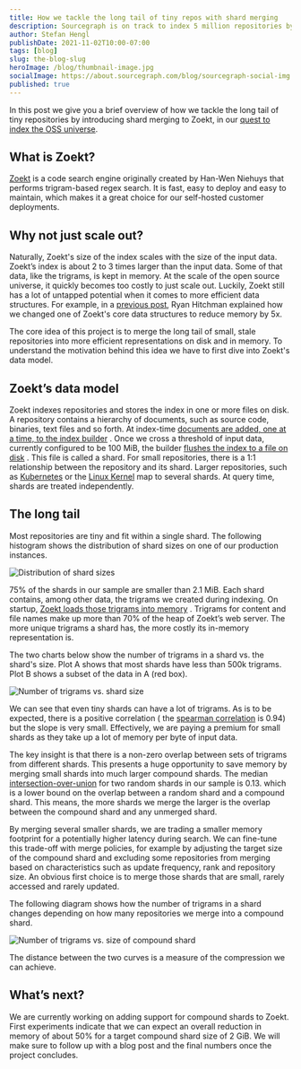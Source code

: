 ```yaml
---
title: How we tackle the long tail of tiny repos with shard merging
description: Sourcegraph is on track to index 5 million repositories by the end of 2021. Here’s how we’re merging the long tail of small, stale, infrequently searched repositories into more efficient, larger representations on disk.
author: Stefan Hengl
publishDate: 2021-11-02T10:00-07:00
tags: [blog]
slug: the-blog-slug
heroImage: /blog/thumbnail-image.jpg
socialImage: https://about.sourcegraph.com/blog/sourcegraph-social-img.png
published: true
---
```


In this post we give you a brief overview of how we tackle the long tail of tiny repositories by introducing shard
merging to Zoekt, in
our [quest to index the OSS universe](https://about.sourcegraph.com/blog/why-index-the-oss-universe/).

## What is Zoekt?

[Zoekt](https://github.com/sourcegraph/zoekt) is a code search engine originally created by Han-Wen Niehuys that
performs trigram-based regex search. It is fast, easy to deploy and easy to maintain, which makes it a great choice for
our self-hosted customer deployments.

## Why not just scale out?

Naturally, Zoekt's size of the index scales with the size of the input data. Zoekt’s index is about 2 to 3 times larger
than the input data. Some of that data, like the trigrams, is kept in memory. At the scale of the open source universe,
it quickly becomes too costly to just scale out. Luckily, Zoekt still has a lot of untapped potential when it comes to
more efficient data structures. For example, in
a [previous post](https://about.sourcegraph.com/blog/zoekt-memory-optimizations-for-sourcegraph-cloud/), Ryan Hitchman
explained how we changed one of Zoekt's core data structures to reduce memory by 5x.

The core idea of this project is to merge the long tail of small, stale repositories into more efficient representations
on disk and in memory. To understand the motivation behind this idea we have to first dive into Zoekt's data model.

## Zoekt’s data model

Zoekt indexes repositories and stores the index in one or more files on disk. A repository contains a hierarchy of
documents, such as source code, binaries, text files and so forth. At
index-time [documents are added, one at a time, to the index builder](https://sourcegraph.com/github.com/sourcegraph/zoekt@6a4adda25a6c5a7c6612e309249420102c587b4d/-/blob/gitindex/index.go?L498-505)
. Once we cross a threshold of input data, currently configured to be 100 MiB, the
builder [flushes the index to a file on disk](https://sourcegraph.com/github.com/sourcegraph/zoekt@6a4adda25a6c5a7c6612e309249420102c587b4d/-/blob/build/builder.go?L455-457)
. This file is called a shard. For small repositories, there is a 1:1 relationship between the repository and its shard.
Larger repositories, such as [Kubernetes](https://sourcegraph.com/github.com/kubernetes/kubernetes) or the [Linux Kernel](https://sourcegraph.com/github.com/torvalds/linux) map to several shards. At query time, shards are treated independently.

## The long tail

Most repositories are tiny and fit within a single shard. The following histogram shows the distribution of shard sizes
on one of our production instances.

![Distribution of shard sizes](https://storage.googleapis.com/sourcegraph-assets/blog/tackling-long-tail/tackling-long-tail-histogram.png)

75% of the shards in our sample are smaller than 2.1 MiB. Each shard contains, among other data, the trigrams we created
during indexing. On
startup, [Zoekt loads those trigrams into memory](https://sourcegraph.com/github.com/sourcegraph/zoekt@6a4adda/-/blob/read.go?L210)
. Trigrams for content and file names make up more than 70% of the heap of Zoekt’s web server. The more unique trigrams a shard
has, the more costly its in-memory representation is.

The two charts below show the number of trigrams in a shard vs. the shard's size. Plot A shows that most shards have
less than 500k trigrams. Plot B shows a subset of the data in A (red box).

![Number of trigrams vs. shard size](https://storage.googleapis.com/sourcegraph-assets/blog/tackling-long-tail/tackling-long-tail-trigrams.png)

We can see that even tiny shards can have a lot of trigrams. As is to be expected, there is a positive correlation (
the [spearman correlation](https://en.wikipedia.org/wiki/Spearman%27s_rank_correlation_coefficient) is 0.94) but the
slope is very small. Effectively, we are paying a premium for small shards as they take up a lot of memory per byte of
input data.

The key insight is that there is a non-zero overlap between sets of trigrams from different shards. This presents a huge
opportunity to save memory by merging small shards into much larger compound shards. The median
[intersection-over-union](https://en.wikipedia.org/wiki/Jaccard_index) for two random shards in our sample is 0.13.
which is a lower bound on the overlap between a random shard and a compound shard. This means, the more shards we merge
the larger is the overlap between the compound shard and any unmerged shard.

By merging several smaller shards, we are trading a smaller memory footprint for a potentially higher latency during
search. We can fine-tune this trade-off with merge policies, for example by adjusting the target size of the compound
shard and excluding some repositories from merging based on characteristics such as update frequency, rank and
repository size. An obvious first choice is to merge those shards that are small, rarely accessed and rarely updated.

The following diagram shows how the number of trigrams in a shard changes depending on how many repositories we merge
into a compound shard.

![Number of trigrams vs. size of compound shard](https://storage.googleapis.com/sourcegraph-assets/blog/tackling-long-tail/tackling-long-tail-compression.png)

The distance between the two curves is a measure of the compression we can achieve.

## What’s next?

We are currently working on adding support for compound shards to Zoekt. First experiments indicate that we can expect
an overall reduction in memory of about 50% for a target compound shard size of 2 GiB. We will make sure to follow up
with a blog post and the final numbers once the project concludes.
